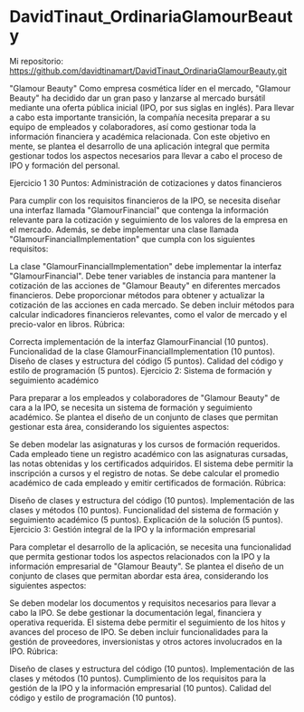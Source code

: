 # DavidTinaut_OrdinariaGlamourBeauty

Mi repositorio: https://github.com/davidtinamart/DavidTinaut_OrdinariaGlamourBeauty.git

"Glamour Beauty"
Como empresa cosmética líder en el mercado, "Glamour Beauty" ha decidido dar un gran paso y lanzarse al mercado bursátil mediante una oferta pública inicial (IPO, por sus siglas en inglés). Para llevar a cabo esta importante transición, la compañía necesita preparar a su equipo de empleados y colaboradores, así como gestionar toda la información financiera y académica relacionada. Con este objetivo en mente, se plantea el desarrollo de una aplicación integral que permita gestionar todos los aspectos necesarios para llevar a cabo el proceso de IPO y formación del personal.

Ejercicio 1 30 Puntos: Administración de cotizaciones y datos financieros

Para cumplir con los requisitos financieros de la IPO, se necesita diseñar una interfaz llamada "GlamourFinancial" que contenga la información relevante para la cotización y seguimiento de los valores de la empresa en el mercado. Además, se debe implementar una clase llamada "GlamourFinancialImplementation" que cumpla con los siguientes requisitos:

La clase "GlamourFinancialImplementation" debe implementar la interfaz "GlamourFinancial".
Debe tener variables de instancia para mantener la cotización de las acciones de "Glamour Beauty" en diferentes mercados financieros.
Debe proporcionar métodos para obtener y actualizar la cotización de las acciones en cada mercado.
Se deben incluir métodos para calcular indicadores financieros relevantes, como el valor de mercado y el precio-valor en libros.
Rúbrica:

Correcta implementación de la interfaz GlamourFinancial (10 puntos).
Funcionalidad de la clase GlamourFinancialImplementation (10 puntos).
Diseño de clases y estructura del código (5 puntos).
Calidad del código y estilo de programación (5 puntos).
Ejercicio 2: Sistema de formación y seguimiento académico

Para preparar a los empleados y colaboradores de "Glamour Beauty" de cara a la IPO, se necesita un sistema de formación y seguimiento académico. Se plantea el diseño de un conjunto de clases que permitan gestionar esta área, considerando los siguientes aspectos:

Se deben modelar las asignaturas y los cursos de formación requeridos.
Cada empleado tiene un registro académico con las asignaturas cursadas, las notas obtenidas y los certificados adquiridos.
El sistema debe permitir la inscripción a cursos y el registro de notas.
Se debe calcular el promedio académico de cada empleado y emitir certificados de formación.
Rúbrica:

Diseño de clases y estructura del código (10 puntos).
Implementación de las clases y métodos (10 puntos).
Funcionalidad del sistema de formación y seguimiento académico (5 puntos).
Explicación de la solución (5 puntos).
Ejercicio 3: Gestión integral de la IPO y la información empresarial

Para completar el desarrollo de la aplicación, se necesita una funcionalidad que permita gestionar todos los aspectos relacionados con la IPO y la información empresarial de "Glamour Beauty". Se plantea el diseño de un conjunto de clases que permitan abordar esta área, considerando los siguientes aspectos:

Se deben modelar los documentos y requisitos necesarios para llevar a cabo la IPO.
Se debe gestionar la documentación legal, financiera y operativa requerida.
El sistema debe permitir el seguimiento de los hitos y avances del proceso de IPO.
Se deben incluir funcionalidades para la gestión de proveedores, inversionistas y otros actores involucrados en la IPO.
Rúbrica:

Diseño de clases y estructura del código (10 puntos).
Implementación de las clases y métodos (10 puntos).
Cumplimiento de los requisitos para la gestión de la IPO y la información empresarial (10 puntos).
Calidad del código y estilo de programación (10 puntos).

